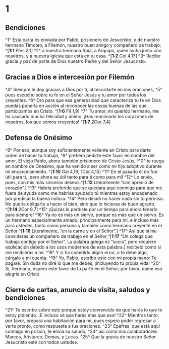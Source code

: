 # 1 
## Bendiciones
^1^ Esta carta es enviada por Pablo, prisionero de Jesucristo, y de nuestro hermano Timoteo, a Filemón, nuestro buen amigo y compañero de trabajo; ^[**1:1** Efes 3,1] ^2^ a nuestra hermana Apia, a Arquipo, quien lucha junto con nosotros, y a nuestra iglesia que está en tu casa. ^[**1:2** Col 4,17] ^3^ Recibe gracia y paz de parte de Dios nuestro Padre y del Señor Jesucristo. 
 

## Gracias a Dios e intercesión por Filemón
^4^ Siempre le doy gracias a Dios por ti, al recordarte en mis oraciones, ^5^ pues escucho sobre tu fe en el Señor Jesús y tu amor por todos los creyentes. ^6^ Oro para que esa generosidad que caracteriza tu fe en Dios puedas ponerla en acción al reconocer las cosas buenas de las que participamos en Cristo. ^[**1:6** Fil 1,9] ^7^ Tu amor, mi querido hermano, me ha causado mucha felicidad y ánimo. ¡Has reanimado los corazones de nosotros, los que somos creyentes! ^[**1:7** 2Cor 7,4] 
 

## Defensa de Onésimo
^8^ Por eso, aunque soy suficientemente valiente en Cristo para darte orden de hacer tu trabajo, ^9^ prefiero pedirte este favor en nombre del amor. El viejo Pablo, ahora también prisionero de Cristo Jesús, ^10^ te ruega en nombre de Onésimo, que ha venido a ser como mi hijo adoptivo durante mi encarcelamiento. ^[**1:10** Gal 4,19; 1Cor 4,15] ^11^ En el pasado él no fue útil para ti, ¡pero ahora es útil tanto para ti como para mí! ^12^ Lo envío, pues, con mis más sinceros deseos.^[**1:12** Literalmente “con aprecio de corazón”.] ^13^ Habría preferido que se quedara aquí conmigo para que me fuera de ayuda como me habrías ayudado tú mientras estoy encadenado por predicar la buena noticia. ^14^ Pero decidí no hacer nada sin tu permiso. No quería obligarte a hacer el bien, sino que lo hicieras de buen agrado. ^[**1:14** 2Cor 9,7] ^15^ ¡Quizás lo perdiste por un tiempo para ahora tenerlo para siempre! ^16^ Ya no es más un siervo, porque es más que un siervo. Es un hermano especialmente amado, principalmente para mí, e incluso más para ustedes, tanto como persona y también como hermano creyente en el Señor.^[**1:16** Literalmente, “en la carne y en el Señor”.] ^17^ Así que si me consideras un compañero de trabajo en el Señor,^[**1:17** “Un colega que trabaja contigo por el Señor”. La palabra griega es “socio”, pero requiere explicación debido a los usos modernos de esta palabra.] recíbelo como si me recibieras a mí. ^18^ Y si ha cometido algún error, o te debe algo, cárgalo a mi cuenta. ^19^ Yo, Pablo, escribo esto con mi propia mano: Te pagaré. Sin duda no diré lo que me debes, ¡incluyendo tu propia vida! ^20^ Sí, hermano, espero este favor de tu parte en el Señor; por favor, dame esa alegría en Cristo. 
    

## Cierre de cartas, anuncio de visita, saludos y bendiciones
^21^ Te escribo sobre esto porque estoy convencido de que harás lo que te estoy pidiendo. ¡E incluso sé que harás más que eso! ^22^ Mientras tanto, por favor, prepara una habitación para mí, pues espero poder regresar a verte pronto, como respuesta a tus oraciones. ^23^ Epafras, que está aquí conmigo en prisión, te envía su saludo, ^24^ así como mis colaboradores Marcos, Aristarco, Demas, y Lucas. ^25^ Que la gracia de nuestro Señor Jesucristo esté con todos ustedes. 